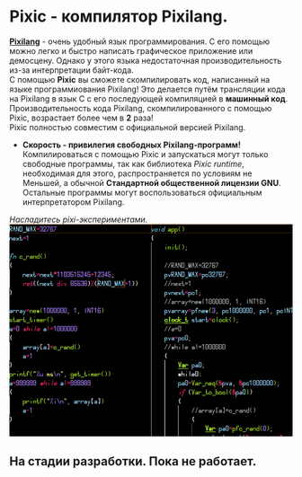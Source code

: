 # **Pixic** - компилятор Pixilang.
[**Pixilang**](http://warmplace.ru/soft/pixilang) - очень удобный язык программирования. С его помощью можно легко и быстро написать графическое приложение или демосцену. Однако у этого языка недостаточная производительность из-за интерпретации байт-кода.\
С помощью **Pixic** вы сможете скомпилировать код, написанный на языке программиования Pixilang! Это делается путём трансляции кода на Pixilang в язык C с его последующей компиляцией в **машинный код**.\
Производительность кода Pixilang, скомпилированного с помощью Pixic, возрастает более чем в **2** раза!\
Pixic полностью совместим с официальной версией Pixilang.
* **Скорость - привилегия свободных Pixilang-программ!** Компилироваться с помощью Pixic и запускаться могут только свободные программы, так как библиотека *Pixic runtime*, необходимая для этого, распространяется по условиям не Меньшей, а обычной **Стандартной общественной лицензии GNU**. Остальные программы могут воспользоваться официальным интерпретатором Pixilang.

*Насладитесь pixi-экспериментами.*\
<img src="logo.png">
## На стадии разработки. Пока не работает.